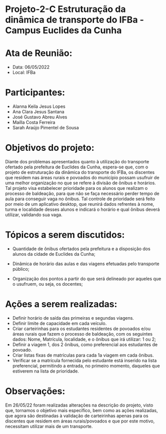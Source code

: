 # Projeto-2-C Estruturação da dinâmica de transporte do IFBa - Campus Euclides da Cunha

# Ata de Reunião:
- Data: 06/05/2022
- Local: IFBa

# Participantes: 
- Alanna Keila Jesus Lopes 
- Ana Clara Jesus Santana 
- José Gustavo Abreu Alves 
- Maílla Costa Ferreira 
- Sarah Araújo Pimentel de Sousa 

# Objetivos do projeto:

Diante dos problemas apresentados quanto à utilização do transporte ofertado pela prefeitura de Euclides da Cunha, espera-se que, com o projeto de estruturação da dinâmica do transporte do IFBa, os discentes que residem nas áreas rurais e povoados do município possam usufruir de uma melhor organização no que se refere à divisão de ônibus e horários. Tal projeto visa estabelecer prioridade para os alunos que realizam o processo de baldeação, para que não se faça necessário perder tempo de aula para conseguir vaga no ônibus. Tal controle de prioridade será feito por meio de um aplicativo desktop, que reunirá dados refrentes à nome, turma e localidade desses alunos e indicará o horário e qual ônibus deverá utilizar, validando sua vaga. 

# Tópicos a serem discutidos:

* Quantidade de ônibus ofertados pela prefeitura e a disposição dos alunos da cidade de Euclides da Cunha;

* Dinâmica de horário das aulas e das viagens efetuadas pelo transporte público;

* Organização dos pontos a partir do que será delineado por aqueles que o usufruem, ou seja, os docentes;

# Ações a serem realizadas:
- Definir horário de saída das primeiras e segundas viagens.
- Definir limite de capacidade em cada veículo.
- Criar carteirinhas para os estudantes residentes de povoados e/ou áreas rurais que fazem o processo de baldeação, com os seguintes dados: Nome, Matrícula, localidade, e o ônibus que irá utilizar: 1 ou 2;
- Definir a viagem 1, dos 2 ônibus, como preferencial aos estudantes de povoado.
- Criar listas fixas de matrículas para cada 1a viagem em cada ônibus.
- Verificar se a matrícula fornecida pelo estudante está inserido na lista preferencial, permitindo a entrada, no primeiro momento, daqueles que estiverem na lista de prioridade.

# Observações: 
Em 26/05/22 foram realizadas alterações na descrição do projeto, visto que, tornamos o objetivo mais específico, bem como as ações realizadas, que agora são destinadas à validação de carteirinhas apenas para os discentes que residem em áreas rurais/povoados e que por este motivo, necessitam utilizar mais de um transporte. 
